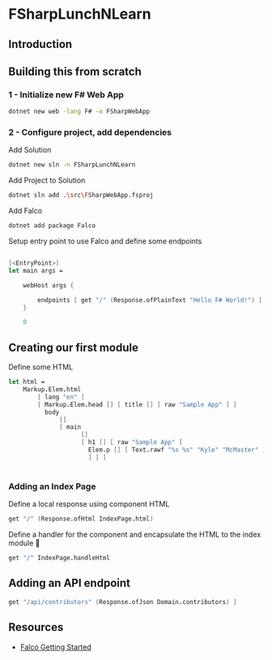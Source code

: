 # FSharpLunchNLearn

## Introduction

## Building this from scratch

### 1 - Initialize new F# Web App

```bash
dotnet new web -lang F# -o FSharpWebApp
```

### 2 - Configure project, add dependencies

Add Solution

```bash
dotnet new sln -n FSharpLunchNLearn
```

Add Project to Solution

```bash
dotnet sln add .\src\FSharpWebApp.fsproj
```

Add Falco

```bash
dotnet add package Falco
```

Setup entry point to use Falco and define some endpoints

```fsharp

[<EntryPoint>]
let main args =

    webHost args {

        endpoints [ get "/" (Response.ofPlainText "Hello F# World!") ]
    }

    0

```

## Creating our first module

Define some HTML

```fsharp
let html =
    Markup.Elem.html
        [ lang "en" ]
        [ Markup.Elem.head [] [ title [] [ raw "Sample App" ] ]
          body
              []
              [ main
                    []
                    [ h1 [] [ raw "Sample App" ]
                      Elem.p [] [ Text.rawf "%s %s" "Kyle" "McMaster" ]
                      ] ] ]
```

#

### Adding an Index Page

Define a local response using component HTML

```fsharp
get "/" (Response.ofHtml IndexPage.html)
```

Define a handler for the component and encapsulate the HTML to the index module 🧠

```fsharp
get "/" IndexPage.handleHtml
```

## Adding an API endpoint

```fsharp
get "/api/contributors" (Response.ofJson Domain.contributors) ]
```

## Resources

- [Falco Getting Started](https://www.falcoframework.com/docs/get-started.html)
